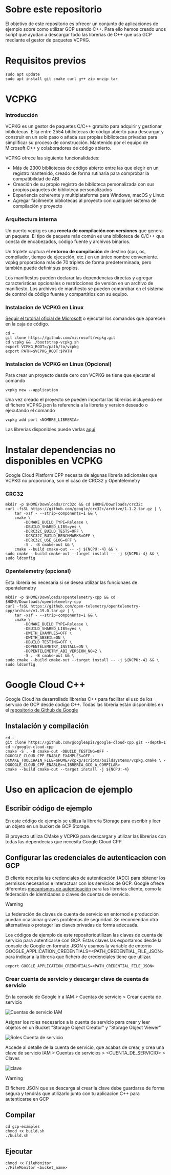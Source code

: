 # Sobre este repositorio

El objetivo de este repositorio es ofrecer un conjunto de aplicaciones de ejemplo sobre como utilizar GCP usando C++. Para ello hemos creado 
unos script que ayudan a descargar todo las librerias de C++ que usa GCP mediante el gestor de paquetes VCPKG.

# Requisitos previos

```
sudo apt update
sudo apt install git cmake curl g++ zip unzip tar
```

# VCPKG

### Introducción

VCPKG es un gestor de paquetes C/C++ gratuito para adquirir y gestionar bibliotecas. Elija entre 2554 bibliotecas de código abierto para descargar y construir en un solo paso o añada sus propias bibliotecas privadas para simplificar su proceso de construcción. Mantenido por el equipo de Microsoft C++ y colaboradores de código abierto.

VCPKG ofrece las siguiente funcionalidades:

- Más de 2300 bibliotecas de código abierto entre las que elegir en un registro mantenido, creado de forma rutinaria para comprobar la compatibilidad de ABI
- Creación de su propio registro de biblioteca personalizada con sus propios paquetes de biblioteca personalizados
- Experiencia coherente y multiplataforma para Windows, macOS y Linux
- Agregar fácilmente bibliotecas al proyecto con cualquier sistema de compilación y proyecto

### Arquitectura interna

Un puerto vcpkg es una **receta de compilación con versiones** que genera un paquete. El tipo de paquete más común es una biblioteca de C/C++ que consta de encabezados, código fuente y archivos binarios.

Un triplete captura el **entorno de compilación** de destino (cpu, os, compilador, tiempo de ejecución, etc.) en un único nombre conveniente. vcpkg proporciona más de 70 triplets de forma predeterminada, pero también puede definir sus propios.

Los manifiestos pueden declarar las dependencias directas y agregar características opcionales o restricciones de versión en un archivo de manifiesto. Los archivos de manifiesto se pueden comprobar en el sistema de control de código fuente y compartirlos con su equipo.

### Instalacion de VCPKG en Linux 

[Seguir el tutorial oficial de Microsoft](https://learn.microsoft.com/es-es/vcpkg/get_started/get-started?pivots=shell-bash) o ejecutar los comandos que aparecen en la caja de código.

```
cd ~
git clone https://github.com/microsoft/vcpkg.git
cd vcpkg && ./bootstrap-vcpkg.sh
export VCPKG_ROOT=/path/to/vcpkg
export PATH=$VCPKG_ROOT:$PATH
```

### Instalacion de VCPKG en Linux (Opcional)

Para crear un proyecto desde cero con VCPKG se tiene que ejecutar el comando 

```
vcpkg new --application
```

Una vez creado el proyecto se pueden importar las librerias incluyendo en el fichero VCPKG.json la referencia a la libreria y version deseado o ejecutando el comando 

```
vcpkg add port <NOMBRE_LIBRERIA>
```

Las librerías disponibles puede verlas [aqui](https://vcpkg.io/en/packages?query=)

# Instalar dependencias no disponibles en VCPKG

Google Cloud Platform CPP necesita de algunas libreria adicionales que VCPKG no proporciona, son el caso de CRC32 y Opentelemetry

### CRC32

```
mkdir -p $HOME/Downloads/crc32c && cd $HOME/Downloads/crc32c
curl -fsSL https://github.com/google/crc32c/archive/1.1.2.tar.gz | \
    tar -xzf - --strip-components=1 && \
    cmake \
        -DCMAKE_BUILD_TYPE=Release \
        -DBUILD_SHARED_LIBS=yes \
        -DCRC32C_BUILD_TESTS=OFF \
        -DCRC32C_BUILD_BENCHMARKS=OFF \
        -DCRC32C_USE_GLOG=OFF \
        -S . -B cmake-out && \
    cmake --build cmake-out -- -j ${NCPU:-4} && \
sudo cmake --build cmake-out --target install -- -j ${NCPU:-4} && \
sudo ldconfig
```

### Opentelemetry (opcional)

Esta libreria es necesaria si se desea utilizar las funcionaes de opentelemetry

```
mkdir -p $HOME/Downloads/opentelemetry-cpp && cd $HOME/Downloads/opentelemetry-cpp
curl -fsSL https://github.com/open-telemetry/opentelemetry-cpp/archive/v1.19.0.tar.gz | \
    tar -xzf - --strip-components=1 && \
    cmake \
        -DCMAKE_BUILD_TYPE=Release \
        -DBUILD_SHARED_LIBS=yes \
        -DWITH_EXAMPLES=OFF \
        -DWITH_ABSEIL=ON \
        -DBUILD_TESTING=OFF \
        -DOPENTELEMETRY_INSTALL=ON \
        -DOPENTELEMETRY_ABI_VERSION_NO=2 \
        -S . -B cmake-out && \
sudo cmake --build cmake-out --target install -- -j ${NCPU:-4} && \
sudo ldconfig
```

# Google Cloud C++

Google Cloud ha desarrollado librerías C++ para facilitar el uso de los servicio de GCP desde código C++. Todas las libreria están disponibles en el [repositorio de Github de Google](https://github.com/googleapis/google-cloud-cpp)

## Instalación y compilación

```
cd ~
git clone https://github.com/googleapis/google-cloud-cpp.git --depth=1
cd ~/google-cloud-cpp
cmake -S . -B cmake-out -DBUILD_TESTING=OFF -DGOOGLE_CLOUD_CPP_ENABLE_EXAMPLES=OFF -DCMAKE_TOOLCHAIN_FILE=$HOME/vcpkg/scripts/buildsystems/vcpkg.cmake \ -DGOOGLE_CLOUD_CPP_ENABLE=<LIBRERIA_GCO_A_COMPILAR>
cmake --build cmake-out --target install -j ${NCPU:-4}
```

# Uso en aplicacion de ejemplo

## Escribir código de ejemplo

En este código de ejemplo se utiliza la libreria Storage para escribir y leer un objeto en un bucket de GCP Storage.

El proyecto utiliza CMake y VCPKG para descargar y utilizar las librerias con todas las dependecias que necesita Google Cloud CPP.

## Configurar las credenciales de autenticacion con GCP

El cliente necesita las credenciales de autenticación (ADC) para obtener los permisos necesarios e interactuar con los servicios de GCP. Google ofrece diferentes [mecanismos de autenticación](https://cloud.google.com/docs/authentication/set-up-adc-local-dev-environment?hl=es-419) para las librerias cliente, como la federación de identidades o claves de cuentas de servicio.

>[!Warning]
La federación de claves de cuenta de servicio en entornod e producción puedan ocasionar graves problemas de seguridad. Se recomiendan otra alternativas o proteger las claves privadas de forma adecuada.

Los códigos de ejemplo de este repositorioutilizan las claves de cuenta de servicio para autenticarse con GCP. Estas claves las exportamos desde la console de Google en formato JSON y usamos la variable de entorno GOOGLE_APPLICATION_CREDENTIALS=<PATH_CREDENTIAL_FILE_JSON> para indicar a la librería que fichero de credenciales tiene que utlizar.

```
export GOOGLE_APPLICATION_CREDENTIALS=<PATH_CREDENTIAL_FILE_JSON>
```

### Crear cuenta de servicio y descargar clave de cuenta de servicio

En la console de Google ir a IAM > Cuentas de servicio > Crear cuenta de servicio

![Cuentas de servicio IAM](resources/images/iam.png)

Asignar los roles necesarios a la cuenta de servicio para crear y leer objetos en un Bucket "Storage Object Creator" y "Storage Object Viewer"

![Roles Cuenta de servicio](resources/images/roles.png)

Accede al detalle de la cuenta de servicio, que acabas de crear, y crea una clave de servicio IAM > Cuentas de servicios > <CUENTA_DE_SERVICIO> > Claves

![clave](resources/images/clave.png)

>[!Warning]
El fichero JSON que se descarga al crear la clave debe guardarse de forma segura y tendrás que utilizarlo junto con tu aplicacion C++ para autenticarse en GCP

## Compilar

```
cd gcp-examples
chmod +x build.sh
./build.sh
```

## Ejecutar

```
chmod +x FileMonitor
./FileMonitor <bucket_name>
```
